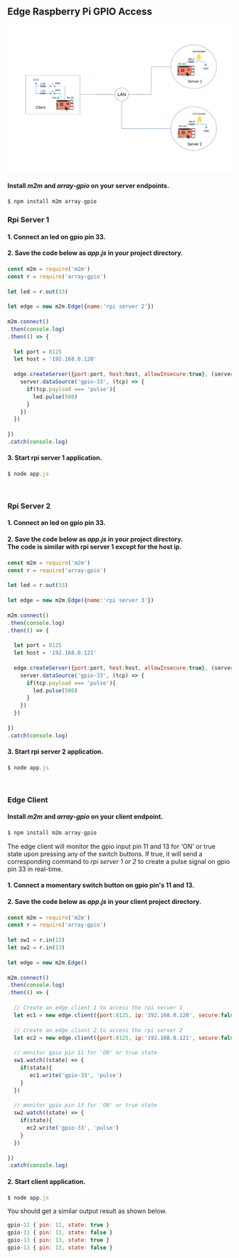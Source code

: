 ## Edge Raspberry Pi GPIO Access
![](assets/edge-rpi-gpio-access.svg)
[](https://raw.githubusercontent.com/EdoLabs/src2/master/quicktour.svg?sanitize=true)

#### Install *m2m* and *array-gpio* on your server endpoints.

```js
$ npm install m2m array-gpio
```

### Rpi Server 1

#### 1. Connect an led on gpio pin 33.

#### 2. Save the code below as *app.js* in your project directory.

```js
const m2m = require('m2m')
const r = require('array-gpio')

let led = r.out(33)

let edge = new m2m.Edge({name:'rpi server 2'})

m2m.connect()
.then(console.log) 
.then(() => {
  
  let port = 8125	
  let host = '192.168.0.120'
    
  edge.createServer({port:port, host:host, allowInsecure:true}, (server) => {
    server.dataSource('gpio-33', (tcp) => {
      if(tcp.payload === 'pulse'){
        led.pulse(500)
      }
    })	
  })

})
.catch(console.log)
```

#### 3. Start rpi server 1 application.

```js
$ node app.js
```
<br>

### Rpi Server 2

#### 1. Connect an led on gpio pin 33.
#### 2. Save the code below as *app.js* in your project directory. <br> The code is similar with rpi server 1 except for the host ip. 

```js
const m2m = require('m2m')
const r = require('array-gpio')

let led = r.out(33)

let edge = new m2m.Edge({name:'rpi server 3'})

m2m.connect()
.then(console.log)
.then(() => {
  
  let port = 8125	
  let host = '192.168.0.121'
    
  edge.createServer({port:port, host:host, allowInsecure:true}, (server) => {
    server.dataSource('gpio-33', (tcp) => {
      if(tcp.payload === 'pulse'){
        led.pulse(500)
      }
    })	
  })

})
.catch(console.log)
```

#### 3. Start rpi server 2 application.

```js
$ node app.js
```

<br>

### Edge Client

#### Install *m2m* and *array-gpio* on your client endpoint.

```js
$ npm install m2m array-gpio
```

The edge client will monitor the gpio input pin 11 and 13 for 'ON' or true state upon pressing any of the switch buttons. If true, it will send a corresponding command to *rpi server 1 or 2* to create a pulse signal on gpio pin 33 in real-time.
#### 1. Connect a momentary switch button on gpio pin's 11 and 13.
#### 2. Save the code below as *app.js* in your client project directory.

```js
const m2m = require('m2m')
const r = require('array-gpio')

let sw1 = r.in(11)
let sw2 = r.in(13)

let edge = new m2m.Edge()

m2m.connect()
.then(console.log)
.then(() => {

  // Create an edge client 1 to access the rpi server 1
  let ec1 = new edge.client({port:8125, ip:'192.168.0.120', secure:false})

  // Create an edge client 2 to access the rpi server 2
  let ec2 = new edge.client({port:8125, ip:'192.168.0.121', secure:false})

  // monitor gpio pin 11 for 'ON' or true state  
  sw1.watch((state) => {
    if(state){
       ec1.write('gpio-33', 'pulse') 
    }
  })

  // monitor gpio pin 13 for 'ON' or true state
  sw2.watch((state) => {
    if(state){
      ec2.write('gpio-33', 'pulse') 
    }
  })

})
.catch(console.log)
```

#### 2. Start client application.
```js
$ node app.js
```
You should get a similar output result as shown below.
```js
gpio-11 { pin: 11, state: true }
gpio-11 { pin: 11, state: false }
gpio-13 { pin: 13, state: true }
gpio-13 { pin: 13, state: false }
```




